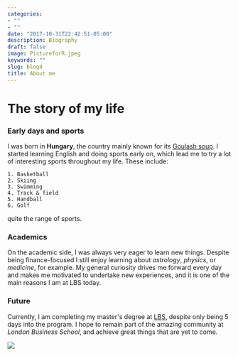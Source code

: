 ```yaml
---
categories:
- ""
- ""
date: "2017-10-31T22:42:51-05:00"
description: Biography
draft: false
image: PictureforR.jpeg
keywords: ""
slug: blog4
title: About me
---
```


# The story of my life

### Early days and sports
 
I was born in **Hungary**, the country mainly known for its [Goulash soup](https://en.wikipedia.org/wiki/Goulash). I started learning English and doing sports early on, which lead me to try a lot of interesting sports throughout my life. These include:

    1. Basketball
    2. Skiing
    3. Swimming
    4. Track & field
    5. Handball
    6. Golf
    
quite the range of sports.

### Academics

On the academic side, I was always very eager to learn new things. Despite being finance-focused I still enjoy learning about *astrology*, *physics*, or *medicine*, for example. My general curiosity drives me forward every day and makes me motivated to undertake new experiences, and it is one of the main reasons I am at LBS today.

### Future

Currently, I am completing my master's degree at [LBS](https://www.london.edu), despite only being 5 days into the program. I hope to remain part of the amazing community at *London Business School*, and achieve great things that are yet to come.

![](https://upload.wikimedia.org/wikipedia/commons/4/47/RS9327_LBS_Standard_Logo_RGB_AW-hpr.jpg)

